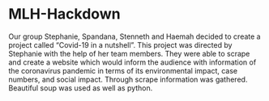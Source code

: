 # MLH-Hackdown
Our group Stephanie, Spandana, Stenneth and Haemah decided to create a project called “Covid-19 in a nutshell”. This project was directed by Stephanie with the help of her team members. They were able to scrape and create a website which would inform the audience with information of the coronavirus pandemic in terms of its environmental impact, case numbers, and social impact. Through scrape information was gathered. Beautiful soup was used as well as python. 
